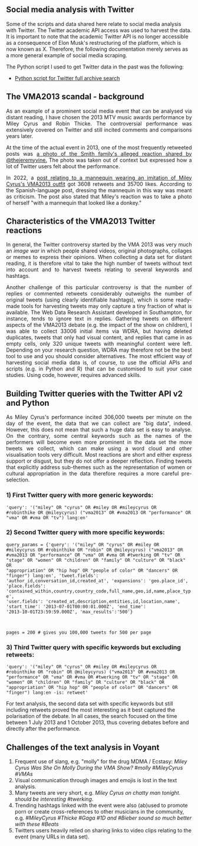 ## Social media analysis with Twitter

Some of the scripts and data shared here relate to social media analysis with Twitter. The Twitter academic API access was used to harvest the data.
It is important to note that the academic Twitter API is no longer accessible as a consequence of Elon Musk's restructuring of the platform, which is now known as X.
Therefore, the following documentation merely serves as a more general example of social media scraping.

The Python script I used to get Twitter data in the past was the following:

- [Python script for Twitter full archive search](https://github.com/MonikaBarget/DistantReading/blob/main/Twitter_full-archive-search_extended.py)

<h2>The VMA2013 scandal - background</h2>

<p align="justify">As an example of a prominent social media event that can be analysed via distant reading, I have chosen the 2013 MTV music awards performance by Miley Cyrus and Robin Thicke. The controversial performance was extensively covered on Twitter and still incited comments and comparisons years later.</p>

<p align="justify">At the time of the actual event in 2013, one of the most frequently retweeted posts was <a href="https://twitter.com/theJeremyVine/status/372040980910067713">a photo of the Smith family's alleged reaction shared by @thejeremyvine.</a> The photo was taken out of context but expressed how a lot of Twitter users felt about the performance.</p>

<p align="justify">In 2022, a <a href="https://twitter.com/milesholy/status/1488596498753499142">post relating to a mannequin wearing an imitation of Miley Cyrus's VMA2013 outfit</a> got 3608 retweets and 35700 likes. According to the Spanish-language post, dressing the mannequin in this way was meant as criticism. The post also stated that Miley's reaction was to take a photo of herself "with a mannequin that looked like a donkey."</p>

<h2>Characteristics of the VMA2013 Twitter reactions</h2>

<p align="justify">In general, the Twitter controversy started by the VMA 2013 was very much an <em>image war</em> in which people shared videos, original photographs, collages or memes to express their opinions. When collecting a data set for distant reading, it is therefore vital to take the high number of tweets without text into account and to harvest tweets relating to several keywords and hashtags.</p>

<p align="justify">Another challenge of this particular controversy is that the number of replies or commented retweets considerably outweighs the number of original tweets (using clearly identifiable hashtags), which is some ready-made tools for harvesting tweets may only capture a tiny fraction of what is available. The Web Data Research Assistant developed in Southampton, for instance, tends to ignore text in replies. Gathering tweets on different aspects of the VMA2013 debate (e.g. the impact of the show on children), I was able to collect 33006 initial items via WDRA, but having deleted duplicates, tweets that only had visual content, and replies that came in as empty cells, only 320 unique tweets with meaningful content were left. Depending on your research question, WDRA may therefore not be the best tool to use and you should consider alternatives. The most efficient way of harvesting social media data is, of course, to use the official APIs and scripts (e.g. in Python and R) that can be customised to suit your case studies. Using code, however, requires advanced skills.</p>

<h2>Building Twitter queries with the Twitter API v2 and Python</h2>

<p align="justify">As Miley Cyrus's performance incited 306,000 tweets per minute on the day of the event, the data that we can collect are "big data", indeed. However, this does not mean that such a huge data set is easy to analyse. On the contrary, some central keywords such as the names of the performers will become even more prominent in the data set the more tweets we collect, which can make using a word cloud and other visualisation tools very difficult. Most reactions are short and either express support or disgust, but they do not offer a deeper reflection. Finding tweets that explicitly address sub-themes such as the representation of women or cultural appropriation in the data therefore requires a more careful pre-selection.</p>

<h3>1) First Twitter query with more generic keywords:</h3>

<code>'query': '("miley" OR "cyrus" OR #miley OR #mileycyrus OR #robinthike OR @mileycyrus) ("vma2013" OR #vma2013 OR "performance" OR "vma" OR #vma OR "tv") lang:en'</code>

<h3>2) Second Twitter query with more specific keywords:</h3>


<code>query_params = {'query': '("miley" OR "cyrus" OR #miley OR #mileycyrus OR #robinthike OR "robin" OR @mileycyrus) ("vma2013" OR #vma2013 OR "performance" OR "vma" OR #vma OR #twerking OR "tv" OR "stage" OR "women" OR "children" OR "family" OR "culture" OR "black" OR "appropriation" OR "hip hop" OR "people of color" OR "dancers" OR "finger") lang:en',
                'tweet.fields': 'author_id,conversation_id,created_at',
                'expansions': 'geo.place_id',
                'place.fields': 'contained_within,country,country_code,full_name,geo,id,name,place_type',
                'user.fields': 'created_at,description,entities,id,location,name',
                'start_time': '2013-07-01T00:00:01.000Z',
                'end_time': '2013-10-01T23:59:59.000Z',
                'max_results':'500'}

pages = 200 # gives you 100,000 tweets for 500 per page</code>

<h3>3) Third Twitter query with specific keywords but excluding retweets:</h3>

<code>'query': '("miley" OR "cyrus" OR #miley OR #mileycyrus OR #robinthike OR "robin" OR @mileycyrus) 
                ("vma2013" OR #vma2013 OR "performance" OR "vma" OR #vma OR #twerking OR "tv" OR "stage" OR "women"
OR "children" OR "family" OR "culture" OR "black" OR "appropriation" OR "hip hop" OR "people of color" OR "dancers" OR "finger") lang:en -is: retweet'</code>

For text analysis, the second data set with specific keywords but still including retweets proved the most interesting as it best captured the polarisation of the debate. In all cases, the search focused on the time between 1 July 2013 and 1 October 2013, thus covering debates before and directly after the performance. 

<h2>Challenges of the text analysis in Voyant</h2>
  
<ol>
  <li>Frequent use of slang, e.g. "molly" for the drug MDMA / Ecstasy: <em>Miley Cyrus Was She On Molly During the VMA Show? #molly #MileyCyrus #VMAs</em></li>
  <li>Visual communication through images and emojis is lost in the text analysis.</li>
  <li>Many tweets are very short, e.g. <em>Miley Cyrus on chatty man tonight. should be interesting #twerking</em>.</li>
  <li>Trending hashtags linked with the event were also (ab)used to promote porn or create cross-references to other musicians in the community, e.g. <em>#MileyCyrus #Thicke #Gaga #1D and #Bieber sound so much better with these #Beats</em></li>
  <li>Twitters users heavily relied on sharing links to video clips relating to the event (many URLs in data set).</li>
</ol>
  










